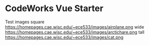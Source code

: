 CodeWorks Vue Starter
=====================


Test images
square
https://homepages.cae.wisc.edu/~ece533/images/airplane.png
wide
https://homepages.cae.wisc.edu/~ece533/images/arctichare.png
tall
https://homepages.cae.wisc.edu/~ece533/images/cat.png